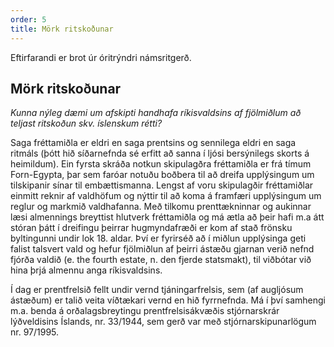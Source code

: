 ```yaml
---
order: 5
title: Mörk ritskoðunar
---
```


Eftirfarandi er brot úr óritrýndri námsritgerð.

## Mörk ritskoðunar

*Kunna nýleg dæmi um afskipti handhafa ríkisvaldsins af fjölmiðlum að teljast ritskoðun skv. íslenskum rétti?*

Saga fréttamiðla er eldri en saga prentsins og sennilega eldri en saga ritmáls (þótt hið síðarnefnda sé erfitt að sanna í ljósi bersýnilegs skorts á heimildum). Ein fyrsta skráða notkun skipulagðra fréttamiðla er frá tímum Forn-Egypta, þar sem faróar notuðu boðbera til að dreifa upplýsingum um tilskipanir sínar til embættismanna.  Lengst af voru skipulagðir fréttamiðlar einmitt reknir af valdhöfum og nýttir til að koma á framfæri upplýsingum um reglur og markmið valdhafanna. Með tilkomu prenttækninnar og aukinnar læsi almennings breyttist hlutverk fréttamiðla og má ætla að þeir hafi m.a átt stóran þátt í dreifingu þeirrar hugmyndafræði er kom af stað frönsku byltingunni undir lok 18. aldar.  Því er fyrirséð að í miðlun upplýsinga geti falist talsvert vald og hefur fjölmiðlun af þeirri ástæðu gjarnan verið nefnd fjórða valdið (e. the fourth estate, n. den fjerde statsmakt), til viðbótar við hina þrjá almennu anga ríkisvaldsins. 

Í dag er prentfrelsið fellt undir vernd tjáningarfrelsis, sem (af augljósum ástæðum) er talið veita víðtækari vernd en hið fyrrnefnda. Má í því samhengi m.a. benda á orðalagsbreytingu prentfrelsisákvæðis stjórnarskrár lýðveldisins Íslands, nr. 33/1944,  sem gerð var með stjórnarskipunarlögum nr. 97/1995.
